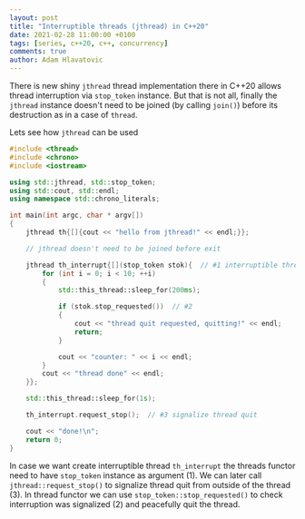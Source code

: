 ```yaml
---
layout: post
title: "Interruptible threads (jthread) in C++20"
date: 2021-02-28 11:00:00 +0100
tags: [series, c++20, c++, concurrency]
comments: true
author: Adam Hlavatovic
---
```


There is new shiny `jthread` thread implementation there in C++20 allows thread interruption via `stop_token` instance. But that is not all, finally the `jthread` instance doesn't need to be joined (by calling `join()`) before its destruction as in a case of `thread`.

Lets see how `jthread` can be used

```c++
#include <thread>
#include <chrono>
#include <iostream>

using std::jthread, std::stop_token;
using std::cout, std::endl;
using namespace std::chrono_literals;

int main(int argc, char * argv[])
{
	jthread th{[]{cout << "hello from jthread!" << endl;}};

	// jthread doesn't need to be joined before exit

	jthread th_interrupt{[](stop_token stok){  // #1 interruptible thread
		for (int i = 0; i < 10; ++i)
		{
			std::this_thread::sleep_for(200ms);

			if (stok.stop_requested())  // #2
			{
				cout << "thread quit requested, quitting!" << endl;
				return;
			}

			cout << "counter: " << i << endl;
		}
		cout << "thread done" << endl;
	}};

	std::this_thread::sleep_for(1s);

	th_interrupt.request_stop();  // #3 signalize thread quit

	cout << "done!\n";
	return 0;
}
```

In case we want create interruptible thread `th_interrupt` the threads functor need to have `stop_token` instance as argument (1). We can later call `jthread::request_stop()` to signalize thread quit from outside of the thread (3). In thread functor we can use `stop_token::stop_requested()` to check interruption was signalized (2) and peacefully quit the thread.
